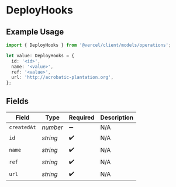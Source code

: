 # DeployHooks

## Example Usage

```typescript
import { DeployHooks } from '@vercel/client/models/operations';

let value: DeployHooks = {
  id: '<id>',
  name: '<value>',
  ref: '<value>',
  url: 'http://acrobatic-plantation.org',
};
```

## Fields

| Field       | Type     | Required           | Description |
| ----------- | -------- | ------------------ | ----------- |
| `createdAt` | _number_ | :heavy_minus_sign: | N/A         |
| `id`        | _string_ | :heavy_check_mark: | N/A         |
| `name`      | _string_ | :heavy_check_mark: | N/A         |
| `ref`       | _string_ | :heavy_check_mark: | N/A         |
| `url`       | _string_ | :heavy_check_mark: | N/A         |
